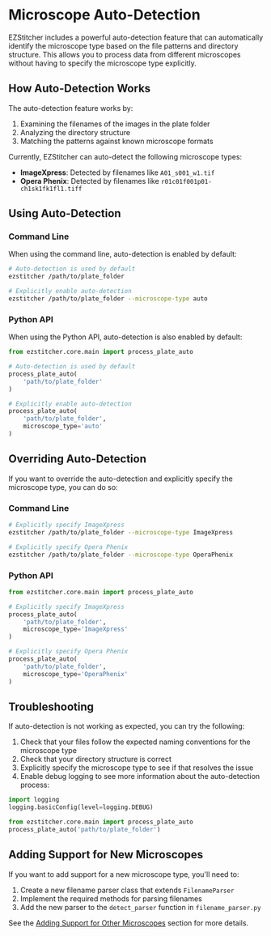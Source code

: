# Microscope Auto-Detection

EZStitcher includes a powerful auto-detection feature that can automatically identify the microscope type based on the file patterns and directory structure. This allows you to process data from different microscopes without having to specify the microscope type explicitly.

## How Auto-Detection Works

The auto-detection feature works by:

1. Examining the filenames of the images in the plate folder
2. Analyzing the directory structure
3. Matching the patterns against known microscope formats

Currently, EZStitcher can auto-detect the following microscope types:

- **ImageXpress**: Detected by filenames like `A01_s001_w1.tif`
- **Opera Phenix**: Detected by filenames like `r01c01f001p01-ch1sk1fk1fl1.tiff`

## Using Auto-Detection

### Command Line

When using the command line, auto-detection is enabled by default:

```bash
# Auto-detection is used by default
ezstitcher /path/to/plate_folder

# Explicitly enable auto-detection
ezstitcher /path/to/plate_folder --microscope-type auto
```

### Python API

When using the Python API, auto-detection is also enabled by default:

```python
from ezstitcher.core.main import process_plate_auto

# Auto-detection is used by default
process_plate_auto(
    'path/to/plate_folder'
)

# Explicitly enable auto-detection
process_plate_auto(
    'path/to/plate_folder',
    microscope_type='auto'
)
```

## Overriding Auto-Detection

If you want to override the auto-detection and explicitly specify the microscope type, you can do so:

### Command Line

```bash
# Explicitly specify ImageXpress
ezstitcher /path/to/plate_folder --microscope-type ImageXpress

# Explicitly specify Opera Phenix
ezstitcher /path/to/plate_folder --microscope-type OperaPhenix
```

### Python API

```python
from ezstitcher.core.main import process_plate_auto

# Explicitly specify ImageXpress
process_plate_auto(
    'path/to/plate_folder',
    microscope_type='ImageXpress'
)

# Explicitly specify Opera Phenix
process_plate_auto(
    'path/to/plate_folder',
    microscope_type='OperaPhenix'
)
```

## Troubleshooting

If auto-detection is not working as expected, you can try the following:

1. Check that your files follow the expected naming conventions for the microscope type
2. Check that your directory structure is correct
3. Explicitly specify the microscope type to see if that resolves the issue
4. Enable debug logging to see more information about the auto-detection process:

```python
import logging
logging.basicConfig(level=logging.DEBUG)

from ezstitcher.core.main import process_plate_auto
process_plate_auto('path/to/plate_folder')
```

## Adding Support for New Microscopes

If you want to add support for a new microscope type, you'll need to:

1. Create a new filename parser class that extends `FilenameParser`
2. Implement the required methods for parsing filenames
3. Add the new parser to the `detect_parser` function in `filename_parser.py`

See the [Adding Support for Other Microscopes](opera_phenix_support.md#adding-support-for-other-microscopes) section for more details.
